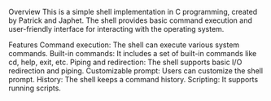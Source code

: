 Overview
This is a simple shell implementation in C programming, created by Patrick and Japhet. The shell provides basic command execution and user-friendly interface for interacting with the operating system.

Features
Command execution: The shell can execute various system commands.
Built-in commands: It includes a set of built-in commands like cd, help, exit, etc.
Piping and redirection: The shell supports basic I/O redirection and piping.
Customizable prompt: Users can customize the shell prompt.
History: The shell keeps a command history.
Scripting: It supports running scripts.

